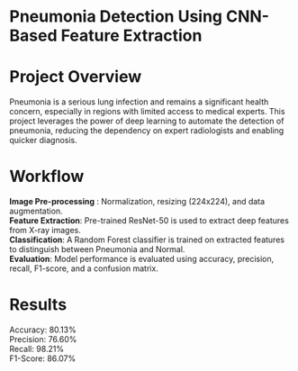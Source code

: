 # Pneumonia Detection Using CNN-Based Feature Extraction

# Project Overview
Pneumonia is a serious lung infection and remains a significant health concern, especially in regions with limited access to medical experts. This project leverages the power of deep learning to automate the detection of pneumonia, reducing the dependency on expert radiologists and enabling quicker diagnosis.

# Workflow
**Image Pre-processing** : Normalization, resizing (224x224), and data augmentation.  
**Feature Extraction**: Pre-trained ResNet-50 is used to extract deep features from X-ray images.  
**Classification**: A Random Forest classifier is trained on extracted features to distinguish between Pneumonia and Normal.  
**Evaluation**: Model performance is evaluated using accuracy, precision, recall, F1-score, and a confusion matrix.

# Results
Accuracy:	80.13%  
Precision:	76.60%  
Recall:	98.21%  
F1-Score:	86.07%  
